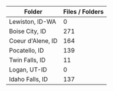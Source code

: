 | Folder            |   Files / Folders |
|-------------------|-------------------|
| Lewiston, ID-WA   |                 0 |
| Boise City, ID    |               271 |
| Coeur d'Alene, ID |               164 |
| Pocatello, ID     |               139 |
| Twin Falls, ID    |                11 |
| Logan, UT-ID      |                 0 |
| Idaho Falls, ID   |               137 |